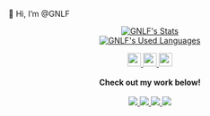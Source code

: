 👋 Hi, I’m @GNLF

<!-- <img src="https://gnlf.gitee.io/test/img/avatar.jpg" width="100px" height="100px"  /> -->

<p align="center">
  <a href="https://github.com/GNLF" class="rich-diff-level-one">
    <img src="https://github-readme-stats.vercel.app/api?username=GNLF&title_color=333&text_color=777&show_icons=true&count_private=true" alt="GNLF's Stats" >
  </a>
  <br/>
  <a href="https://github.com/GNLF" class="rich-diff-level-one">
    <img src="https://github-readme-stats.vercel.app/api/top-langs/?username=GNLF&layout=compact" alt="GNLF's Used Languages" >
  </a>
</p>

<p align="center">
  <a href="http://101.132.99.198" target="_blank">
    <img src="http://101.132.99.198/favicon.ico" width="24px"/>
  </a>
       
  <a href="https://gitee.com/gnlf" target="_blank">
    <img src="https://simpleicons.org/icons/gitee.svg" width="24px"/>
  </a>
         
  <a href="https://space.bilibili.com/8255875" target="_blank">
    <img src="https://simpleicons.org/icons/bilibili.svg" width="24px"/>
  </a>
  <br><br>
  <strong>Check out my work below!</strong>
  <br><br>
  <a href="https://github.com/GNLF">
    <img src="https://badges.pufler.dev/visits/GNLF/GNLF?style=flat-square&color=black&logo=github">
  </a>
  <a href="https://github.com/GNLF">
    <img src="https://badges.pufler.dev/years/GNLF?style=flat-square&color=black&logo=github">
  </a>
  <a href="https://github.com/GNLF?tab=repositories">
    <img src="https://badges.pufler.dev/repos/GNLF?style=flat-square&color=black&logo=github">
  </a>
  <a href="https://github.com/GNLF">
    <img src="https://badges.pufler.dev/commits/monthly/GNLF?style=flat-square&color=black&logo=github">
  </a>
</p>

<!---
GNLF/GNLF is a ✨ special ✨ repository because its `README.md` (this file) appears on your GitHub profile.
You can click the Preview link to take a look at your changes.
--->

